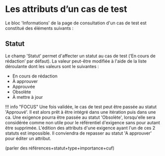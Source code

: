 
# Les attributs d’un cas de test
Le bloc 'Informations' de la page de consultation d'un cas de test est constitué des éléments suivants :

## Statut
Le champ 'Statut' permet d'affecter un statut au cas de test (‘En cours de rédaction’ par défaut). La valeur peut-être modifiée à l'aide de la liste déroulante dont les valeurs sont le suivantes :

 - En cours de rédaction
 - À approuver
 - Approuvée
 - Obsolète
 - À mettre à jour

!!! info "FOCUS"
Une fois validée, le cas de test peut être passée au statut 'Approuvé'. Il est alors prêt à être intégré dans une itération puis dans une ca. 
Une exigence pourra être passée au statut 'Obsolète', lorsqu'elle sera considérée comme non utile pour le référentiel d'exigence sans pour autant être supprimée.
L'édition des attributs d'une exigence ayant l'un de ces 2 statuts est impossible. Il conviendra de repasser au statut 'A approuver' pour éditer un attribut.


(parler des références+statut+type+importance+cuf)
<!--stackedit_data:
eyJoaXN0b3J5IjpbOTk4NjI1NzI3LC01MjM4OTMwNjksMTM3MD
c5MzEyLC04MDU2NzM0MzddfQ==
-->